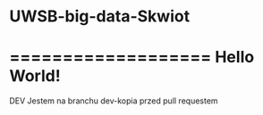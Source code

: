 # UWSB-big-data-Skwiot
===================
Hello World!
==================
DEV
Jestem na branchu dev-kopia przed pull requestem
